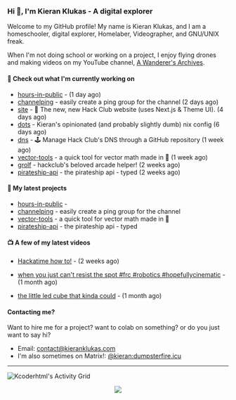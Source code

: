 ### Hi 👋, I'm Kieran Klukas - A digital explorer

Welcome to my GitHub profile! My name is Kieran Klukas, and I am a homeschooler, digital explorer, Homelaber, Videographer, and GNU/UNIX freak.

When I'm not doing school or working on a project, I enjoy flying drones and making videos on my YouTube channel, [A Wanderer's Archives](https://youtube.com/@wanderer.archives).

#### 👷 Check out what I'm currently working on

- [hours-in-public](https://github.com/kcoderhtml/hours-in-public) -  (1 day ago)
- [channelping](https://github.com/kcoderhtml/channelping) - easily create a ping group for the channel (2 days ago)
- [site](https://github.com/hackclub/site) - 🌈 The new, new Hack Club website (uses Next.js & Theme UI). (4 days ago)
- [dots](https://github.com/kcoderhtml/dots) - Kieran's opinionated (and probably slightly dumb) nix config (6 days ago)
- [dns](https://github.com/hackclub/dns) - 🕹 Manage Hack Club's DNS through a GitHub repository (1 week ago)
- [vector-tools](https://github.com/kcoderhtml/vector-tools) - a quick tool for vector math made in 🥟 (1 week ago)
- [grolf](https://github.com/kcoderhtml/grolf) - hackclub's beloved arcade helper! (2 weeks ago)
- [pirateship-api](https://github.com/kcoderhtml/pirateship-api) - the pirateship api - typed (2 weeks ago)

#### 🌱 My latest projects

- [hours-in-public](https://github.com/kcoderhtml/hours-in-public) - 
- [channelping](https://github.com/kcoderhtml/channelping) - easily create a ping group for the channel
- [vector-tools](https://github.com/kcoderhtml/vector-tools) - a quick tool for vector math made in 🥟
- [pirateship-api](https://github.com/kcoderhtml/pirateship-api) - the pirateship api - typed

#### 📺 A few of my latest videos

- [Hackatime how to!](https://www.youtube.com/watch?v=eKoD9yyr1To) - (2 weeks ago)

- [when you just can't resist the spot #frc #robotics #hopefullycinematic](https://www.youtube.com/watch?v=Y7SZ_TDleGM) - (1 month ago)

- [the little led cube that kinda could](https://www.youtube.com/watch?v=um7v7Y04vGw) - (1 month ago)



#### Contacting me?

Want to hire me for a project? want to colab on something? or do you just want to say hi?

- Email: [contact@kieranklukas.com](mailto:contact@kieranklukas.com)
- I'm also sometimes on Matrix!: [@kieran:dumpsterfire.icu](https://matrix.to/#/@kieran.matrix.dumpsterfire.icu)

---

![Kcoderhtml's Activity Grid](https://raw.githubusercontent.com/kcoderhtml/kcoderhtml/output/github-contribution-grid-snake.svg)
<p align="center">
  <img src="https://github-readme-stats.vercel.app/api/wakatime?username=krn&api_domain=waka.hackclub.com&bg_color=1A202C&title_color=2F855A&icon_color=2F855A&text_color=ffffff&custom_title=Hackatime%20Weekly%20Stats&layout=compact">
</p>

